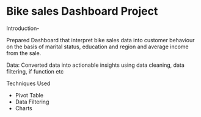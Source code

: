 # Bike sales Dashboard Project

Introduction-

Prepared Dashboard that interpret bike sales data into customer behaviour on the basis of marital status, education and region and average income from the sale.

Data:
Converted data into actionable insights using data cleaning, data filtering, if function etc

Techniques Used

* Pivot Table
* Data Filtering
* Charts


